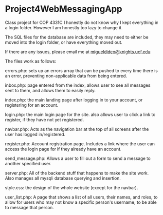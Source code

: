 # Project4WebMessagingApp
Class project for COP 4331C
I honestly do not know why I kept everything in a login folder. However I am honestly too lazy to change it.

The SQL files for the database are included, they may need to either be moved into the login folder, or have everything moved out.

If there are any issues, please email me at migueldideo@knights.ucf.edu

The files work as follows:

  errors.php: sets up an errors array that can be pushed to every time there is an error, preventing non-applicable data from being entered.
  
  inbox.php: page entered from the index, allows user to see all messages sent to them, and allows them to easily reply.
  
  index.php: the main landing page after logging in to your account, or registering for an account.

  login.php: the main login page for the site. also allows user to click a link to register, if they have not yet registered.

  navbar.php: Acts as the navigation bar at the top of all screens after the user has logged in/registered.

  register.php: Account registration page. Includes a link where the user can access the login page for if they already have an account.

  send_message.php: Allows a user to fill out a form to send a message to another specified user.

  server.php: All of the backend stuff that happens to make the site work. Also manages all mysqli database querying and insertion.

  style.css: the design of the whole website (except for the navbar).

  user_list.php: A page that shows a list of all users, their names, and roles, to allow for users who may not know a specific person's username, to be able to message that person.
 
